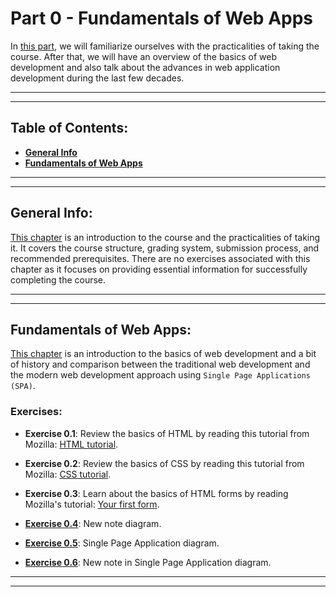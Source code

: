 # Part 0 - Fundamentals of Web Apps

In [this part](https://fullstackopen.com/en/part0), we will familiarize ourselves with the practicalities of taking the course. After that, we will have an overview of the basics of web development and also talk about the advances in web application development during the last few decades.

---
---

## Table of Contents:

- **[General Info](#general-info)**
- **[Fundamentals of Web Apps](#fundamentals-of-web-apps)**

---
---

## General Info:

[This chapter](https://fullstackopen.com/en/part0/general_info) is an introduction to the course and the practicalities of taking it. It covers the course structure, grading system, submission process, and recommended prerequisites. There are no exercises associated with this chapter as it focuses on providing essential information for successfully completing the course.

---
---

## Fundamentals of Web Apps:

[This chapter](https://fullstackopen.com/en/part0/fundamentals_of_web_apps) is an introduction to the basics of web development and a bit of history and comparison between the traditional web development and the modern web development approach using `Single Page Applications (SPA)`.

### Exercises:

- **Exercise 0.1**: Review the basics of HTML by reading this tutorial from Mozilla: [HTML tutorial](https://developer.mozilla.org/en-US/docs/Learn/Getting_started_with_the_web/HTML_basics).

- **Exercise 0.2**: Review the basics of CSS by reading this tutorial from Mozilla: [CSS tutorial](https://developer.mozilla.org/en-US/docs/Learn/Getting_started_with_the_web/CSS_basics).

- **Exercise 0.3**: Learn about the basics of HTML forms by reading Mozilla's tutorial: [Your first form](https://developer.mozilla.org/en-US/docs/Learn/HTML/Forms/Your_first_HTML_form).

- **[Exercise 0.4](./exercise04.md)**: New note diagram.

- **[Exercise 0.5](./exercise05.md)**: Single Page Application diagram.

- **[Exercise 0.6](./exercise06.md)**: New note in Single Page Application diagram.

---
---